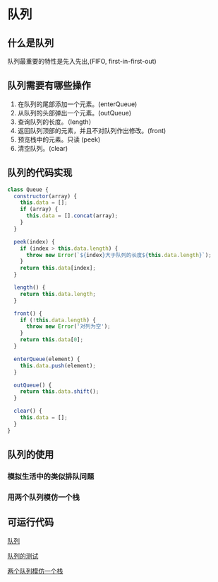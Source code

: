 # 队列

## 什么是队列

队列最重要的特性是先入先出,(FIFO, first-in-first-out)

## 队列需要有哪些操作

1. 在队列的尾部添加一个元素。(enterQueue)
2. 从队列的头部弹出一个元素。(outQueue)
3. 查询队列的长度。（length）
4. 返回队列顶部的元素，并且不对队列作出修改。(front)
5. 预览栈中的元素。只读 (peek)
6. 清空队列。(clear)

## 队列的代码实现

```js
class Queue {
  constructor(array) {
    this.data = [];
    if (array) {
      this.data = [].concat(array);
    }
  }

  peek(index) {
    if (index > this.data.length) {
      throw new Error(`${index}大于队列的长度${this.data.length}`);
    }
    return this.data[index];
  }

  length() {
    return this.data.length;
  }

  front() {
    if (!this.data.length) {
      throw new Error('对列为空');
    }
    return this.data[0];
  }

  enterQueue(element) {
    this.data.push(element);
  }

  outQueue() {
    return this.data.shift();
  }

  clear() {
    this.data = [];
  }
}
```

## 队列的使用

### 模拟生活中的类似排队问题

### 用两个队列模仿一个栈



## 可运行代码

[队列](./src/queue.js)

[队列的测试](./src/test.js)

[两个队列模仿一个栈](./example/fakeStack/index.js)
